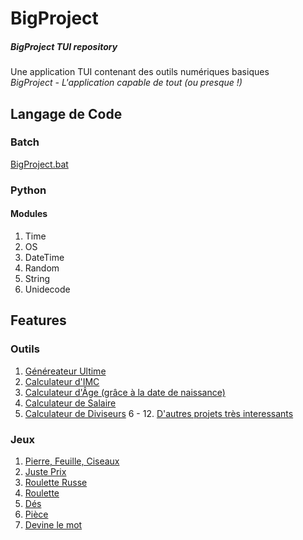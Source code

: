 # BigProject
##### BigProject TUI repository
Une application TUI contenant des outils numériques basiques   
*BigProject - L'application capable de tout (ou presque !)*

## Langage de Code
### Batch
[BigProject.bat](https://github.com/yrsciv95/BigProject/blob/BigProject/bigproject.bat "Lien vers le fichier Batch de BigProject")
### Python
#### Modules
1. Time
2. OS
3. DateTime
4. Random
5. String 
6. Unidecode

## Features
### Outils
1. [Généreateur Ultime](https://github.com/yrsciv95/BigProject/blob/BigProject/source_code/ultimgenerator.py "Lien vers le fichier Python de Générateur Ultime")
2. [Calculateur d'IMC](https://github.com/yrsciv95/BigProject/blob/BigProject/source_code/calcimc.py "Lien vers le fichier Python de Calculateur d'IMC")
3. [Calculateur d'Âge (grâce à la date de naissance)](https://github.com/yrsciv95/BigProject/blob/BigProject/source_code/calcage.py "Lien vers le fichier Python de Calculateur d'Âge")
4. [Calculateur de Salaire](https://github.com/yrsciv95/BigProject/blob/BigProject/source_code/salary.py "Lien vers le fichier Python de Calculatrice de Salaire")
5. [Calculateur de Diviseurs](https://github.com/yrsciv95/BigProject/blob/BigProject/source_code/calcdiv.py "Lien vers le fichier Pyhton de Calculateur de Diviseurs") 
6 - 12. [D'autres projets très interessants](https://github.com/yrsciv95/BigProject/tree/BigProject/source_code)

### Jeux
1. [Pierre, Feuille, Ciseaux](https://github.com/yrsciv95/BigProject/blob/BigProject/source_code/chifoumi.py "Lien vers le fichier Python de Chifoumi")
2. [Juste Prix](https://github.com/yrsciv95/BigProject/blob/BigProject/source_code/nbguess.py "Lien vers le fichier Python de Juste Prix")
3. [Roulette Russe](https://github.com/yrsciv95/BigProject/blob/BigProject/source_code/rouletteru.py "Lien vers le fichier Python de Roulette Russe")
4. [Roulette](https://github.com/yrsciv95/BigProject/blob/BigProject/source_code/roulettefr.py "Lien vers le fichier Python de Roulette")
5. [Dés](https://github.com/yrsciv95/BigProject/blob/BigProject/source_code/dice.py "Lien vers le fichier Python de Dés")
6. [Pièce](https://github.com/yrsciv95/BigProject/blob/BigProject/source_code/piece.py)
7. [Devine le mot](https://github.com/yrsciv95/BigProject/blob/BigProject/source_code/wordguess.py)
